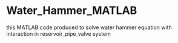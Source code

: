 # Water_Hammer_MATLAB
this MATLAB code produced to solve water hammer equation with interaction in reservoir_pipe_valve system
